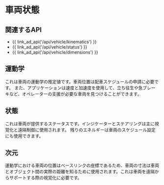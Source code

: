 # 車両状態

## 関連するAPI

- {{ link_ad_api('/api/vehicle/kinematics') }}
- {{ link_ad_api('/api/vehicle/status') }}
- {{ link_ad_api('/api/vehicle/dimensions') }}

## 運動学

これは車両の運動学の推定値です。車両位置は配車スケジュールの申請に必要です。
また、アプリケーションは速度と加速度を使用して、立ち往生や急ブレーキなど、オペレーターの支援が必要な車両を見つけることができます。

## 状態

これは車両が提供するステータスです。インジケーターとステアリングは主に視覚化と遠隔制御に使用されます。
残りのエネルギーは車両のスケジュール設定にも使用できます。

## 次元

運動学における車両の位置はベースリンクの座標であるため、車両の寸法は車両とオブジェクト間の実際の距離を知るために使用されます。これは車両を遠隔からサポートする際の視覚化に必要です。

